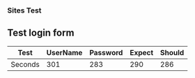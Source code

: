 ### Sites Test
## Test login form

Test | UserName | Password | Expect | Should |
--- | --- | --- | --- |--- |
Seconds | 301 | 283 | 290 | 286 |